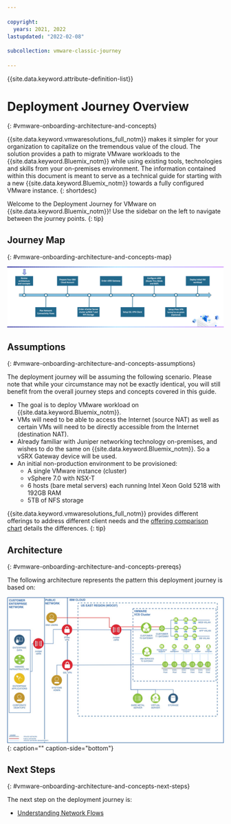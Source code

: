 ```yaml
---

copyright:
  years: 2021, 2022
lastupdated: "2022-02-08"

subcollection: vmware-classic-journey

---
```


{{site.data.keyword.attribute-definition-list}}

# Deployment Journey Overview
{: #vmware-onboarding-architecture-and-concepts}

{{site.data.keyword.vmwaresolutions_full_notm}} makes it simpler for your organization to capitalize on the tremendous value of the cloud. The solution provides a path to migrate VMware workloads to the {{site.data.keyword.Bluemix_notm}} while using existing tools, technologies and skills from your on-premises environment.  The information contained within this document is meant to serve as a technical guide for starting with a new {{site.data.keyword.Bluemix_notm}} towards a fully configured VMware instance. 
{: shortdesc}

Welcome to the Deployment Journey for VMware on {{site.data.keyword.Bluemix_notm}}! Use the sidebar on the left to navigate between the journey points.
{: tip}

## Journey Map
{: #vmware-onboarding-architecture-and-concepts-map}

![Architecture](images/solution-vmware-onboarding-hidden/intro/journeymap-1.png)

## Assumptions
{: #vmware-onboarding-architecture-and-concepts-assumptions}

The deployment journey will be assuming the following scenario. Please note that while your circumstance may not be exactly identical, you will still benefit from the overall journey steps and concepts covered in this guide.

- The goal is to deploy VMware workload on {{site.data.keyword.Bluemix_notm}}.
- VMs will need to be able to access the Internet (source NAT) as well as certain VMs will need to be directly accessible from the Internet (destination NAT).
- Already familiar with Juniper networking technology on-premises, and wishes to do the same on {{site.data.keyword.Bluemix_notm}}. So a vSRX Gateway device will be used.
- An initial non-production environment to be provisioned:
   - A single VMware instance (cluster) 
   - vSphere 7.0 with NSX-T
   - 6 hosts (bare metal servers) each running Intel Xeon Gold 5218 with 192GB RAM
   - 5TB of NFS storage 

{{site.data.keyword.vmwaresolutions_full_notm}} provides different offerings to address different client needs and the [offering comparison chart](https://{DomainName}/docs/vmwaresolutions?topic=vmwaresolutions-inst_comp_chart) details the differences.
{: tip}

## Architecture
{: #vmware-onboarding-architecture-and-concepts-prereqs}

The following architecture represents the pattern this deployment journey is based on: 

![Architecture](images/solution-vmware-onboarding-hidden/architecture.jpg){: caption="" caption-side="bottom"}

## Next Steps
{: #vmware-onboarding-architecture-and-concepts-next-steps}

The next step on the deployment journey is:

* [Understanding Network Flows](/docs/vmware-classic-journey?topic=vmware-classic-journey-vmware-onboarding-network-flows)

